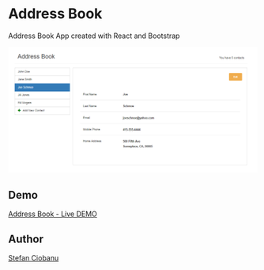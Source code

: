 # Address Book

Address Book App created with React and Bootstrap

![](https://github.com/stefan002377/reactjs-addressbook/blob/master/public/addressbook.png)

## Demo
[Address Book - Live DEMO](http://www.stefanciobanu/reactjs-addressbook)

## Author
[Stefan Ciobanu](http://www.stefanciobanu.com)
